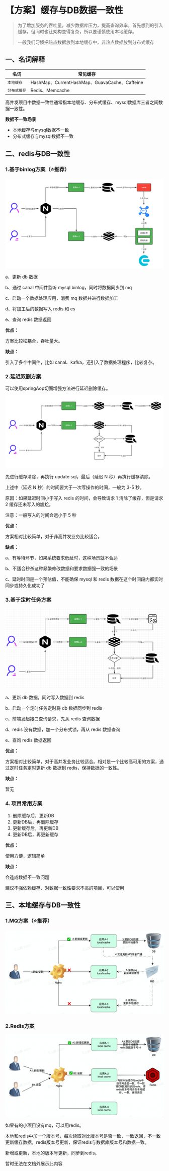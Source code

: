# 【方案】缓存与DB数据一致性



> 为了增加服务的吞吐量，减少数据库压力，提高查询效率，首先想到的引入缓存。但同时也让架构变得复杂，所以要谨慎使用本地缓存。
>
> 一般我们习惯把热点数据放到本地缓存中，非热点数据放到分布式缓存
>

## 一、名词解释

| **名词**     | **常见缓存**                                  |
| ------------ | --------------------------------------------- |
| `本地缓存`   | HashMap、CurrentHashMap、GuavaCache、Caffeine |
| `分布式缓存` | Redis、Memcache                               |

高并发项目中数据一致性通常指本地缓存、分布式缓存、mysql数据库三者之间数据一致性。

**数据不一致场景**

- 本地缓存与mysql数据不一致
- 分布式缓存与mysql数据不一致



## 二、redis与DB一致性

### 1.基于binlog方案（⭐️推荐）

![img](img/binlog方案.png)

a、更新 db 数据 

b、通过 canal 中间件监听 mysql binlog，同时将数据同步到 mq 

c、启动一个数据处理应用，消费 mq 数据并进行数据加工 

d、将加工后的数据写入 redis 和 es 

e、查询 redis 数据返回 

**优点：** 

方案比较松耦合，吞吐量大。

**缺点：** 

引入了多个中间件，比如 canal、kafka，还引入了数据处理程序，比较复杂。

### 2.延迟双删方案

可以使用springAop切面增强方法进行延迟删除缓存。

![img](img/延迟双删.png)

先进行缓存清除，再执行 update sql，最后（延迟 N 秒）再执行缓存清除。 

上述中（延迟 N 秒）的时间要大于一次写操作的时间，一般为 3-5 秒。 

原因：如果延迟时间小于写入 redis 的时间，会导致请求 1 清除了缓存，但是请求 2 缓存还未写入的尴尬。 

注意：一般写入的时间会远小于 5 秒 

**优点：** 

方案相对比较简单，对于非高并发业务比较适合。 

**缺点：** 

a、有等待环节，如果系统要求低延时，这种场景就不合适 

b、不适合秒杀这种频繁修改数据和要求数据强一致的场景 

c、延时时间是一个预估值，不能确保 mysql 和 redis 数据在这个时间段内都实时同步或持久化成功了

### 3.基于定时任务方案

![img](img/定时任务.png)

a、更新 db 数据，同时写入数据到 redis 

b、启动一个定时任务定时将 db 数据同步到 redis 

c、前端发起接口查询请求，先从 redis 查询数据 

d、redis 没有数据，加一个分布式锁，再从 redis 数据查询 

e、查询 redis 数据返回 

**优点：** 

方案相对比较简单，对于高并发业务比较适合。相对是一个比较高可用的方案，通过定时任务定时更新 db 数据到 redis，保持数据的一致性。 

**缺点：** 

暂无

### 4. 项目常用方案

1. 删除缓存后，更新DB
2. 更新DB后，再删除缓存
3. 更新缓存后，再更新DB
4. 更新DB后，再更新缓存

**优点：**

使用方便，逻辑简单

**缺点：**

会造成数据不一致问题

建议不强依赖缓存、对数据一致性要求不高的项目，可以使用



## 三、本地缓存与DB一致性

### 1.MQ方案（⭐️推荐）

![流程图](img/mq方案.jpg)



### 2.Redis方案

![流程图 (1)](img/redis方案.jpg)

如果有的小项目没有mq，可以用redis。

本地和redis中加一个版本号，每次读取对比版本号是否一致，一致返回，不一致更新缓存数据，redis版本号更新，保证redis与数据库版本号和数据一致。

新增或更新，本地的版本号更新，同步到redis。

暂时无法在文档外展示此内容

